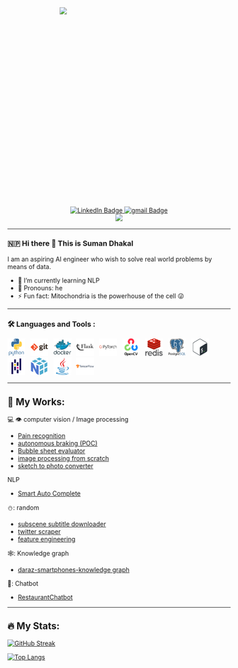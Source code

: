 
<div id="header" align="center" style="width:50%;height:0;padding-bottom:89%;position:relative;">
  <img src="https://media.giphy.com/media/5fjXHZQ7CaKj0Pgbvv/giphy.gif" width="20%" height="auto"/>
</div>

<div id="badges" align="center">
  <a href="https://www.linkedin.com/in/suman-dhakal-2822a1198/">
    <img src="https://img.shields.io/badge/LinkedIn-blue?style=for-the-badge&logo=linkedin&logoColor=white" alt="LinkedIn Badge"/>
  </a>
  
  <a href="mailto:dhakalsumn739@gmail.com">
    <img src="https://shields.io/badge/gmail-white?style=for-the-badge&&logo=gmail&Color=white" alt="gmail Badge"/>
  </a>
</div>

<div align="center">
 <img src="https://komarev.com/ghpvc/?username=s-4-m-a-n&color=green&style=flat-square" />
</div>

---

### :nepal: Hi there :wave: This is Suman Dhakal
I am an aspiring AI engineer who wish to solve real world problems by means of data.

- 🌱 I’m currently learning NLP
- :boy: Pronouns: he
- ⚡ Fun fact: Mitochondria is the powerhouse of the cell :stuck_out_tongue_winking_eye:

---

### :hammer_and_wrench: Languages and Tools :

<div>
   <img src="https://github.com/devicons/devicon/blob/master/icons/python/python-original-wordmark.svg" title="python" alt="python" width="40" height="40"/> &nbsp;
  <img src="https://github.com/devicons/devicon/blob/master/icons/git/git-original-wordmark.svg" title="Git" alt="Git" width="40" height="40"/> &nbsp;
  <img src="https://github.com/devicons/devicon/blob/master/icons/docker/docker-original-wordmark.svg" title="docker" alt="docker" width="40" height="40"/> &nbsp;
  <img src="https://github.com/devicons/devicon/blob/master/icons/flask/flask-original-wordmark.svg" title="flask" alt="flask" width="40" height="40"/> &nbsp;
  <img src="https://github.com/devicons/devicon/blob/master/icons/pytorch/pytorch-original-wordmark.svg" title="pytorch" alt="pytorch" width="40" height="40"/> &nbsp;
<img src="https://github.com/devicons/devicon/blob/master/icons/opencv/opencv-original-wordmark.svg" title="opencv" alt="opencv" width="40" height="40"/> &nbsp;
 <img src="https://github.com/devicons/devicon/blob/master/icons/redis/redis-original-wordmark.svg" title="redis" alt="redis" width="40" height="40"/> &nbsp;
  <img src="https://github.com/devicons/devicon/blob/master/icons/postgresql/postgresql-original-wordmark.svg" title="postgresql" alt="postgresql" width="40" height="40"/> &nbsp;
   <img src="https://github.com/devicons/devicon/blob/master/icons/bash/bash-original.svg" title="bash" alt="bash" width="40" height="40"/> &nbsp;
   <img src="https://github.com/devicons/devicon/blob/master/icons/pandas/pandas-original.svg" title="pandas" alt="pandas" width="40" height="40"/> &nbsp;
   <img src="https://github.com/devicons/devicon/blob/master/icons/numpy/numpy-original.svg" title="numpy" alt="numpy" width="40" height="40"/> &nbsp;
   <img src="https://github.com/devicons/devicon/blob/master/icons/java/java-original.svg" title="java" alt="java" width="40" height="40"/> &nbsp;
  <img src="https://github.com/devicons/devicon/blob/master/icons/tensorflow/tensorflow-original-wordmark.svg" title="tensorflow" alt="tensorflow" width="40" height="40"/> &nbsp;
  
</div>

---
## :metal: My Works:

:computer: :eye: computer vision / Image processing
- [Pain recognition](https://github.com/s-4-m-a-n/pain-recognition)
- [autonomous braking (POC)](https://github.com/s-4-m-a-n/autonomous_braking)
- [Bubble sheet evaluator](https://github.com/s-4-m-a-n/bubble-sheet-evaluator)
- [image processing from scratch](https://github.com/s-4-m-a-n/Image-processing-from-scratch) 
- [sketch to photo converter](https://github.com/s-4-m-a-n/sketch-to-photo-converter)

NLP
- [Smart Auto Complete](https://github.com/s-4-m-a-n/smart-auto-complete)

⛄: random
- [subscene subtitle downloader](https://github.com/s-4-m-a-n/Subtitle-Downloader)
- [twitter scraper](https://github.com/s-4-m-a-n/realtime_tweet_scraper)
- [feature engineering](https://jovian.ai/s-4-m-a-n/feature-engineering-part1)

🕸️: Knowledge graph
- [daraz-smartphones-knowledge graph](https://github.com/s-4-m-a-n/daraz-np-smartphone-knowledge-graph)

🤖: Chatbot
- [RestaurantChatbot](https://github.com/s-4-m-a-n/RestaurantBot)
--- 
## :fire: My Stats:
[![GitHub Streak](http://github-readme-streak-stats.herokuapp.com?user=s-4-m-a-n&theme=horizon&hide_border=true&dates=DDCC25)](https://git.io/streak-stats)

[![Top Langs](https://github-readme-stats.vercel.app/api/top-langs/?username=s-4-m-a-n&theme=radical&hide_border=true)](https://github.com/anuraghazra/github-readme-stats)

